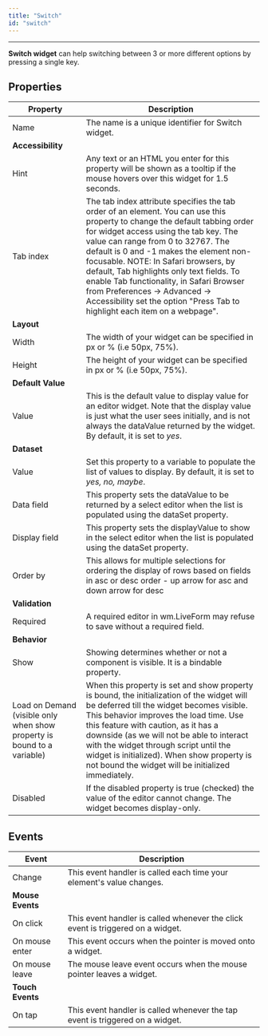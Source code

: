 ```yaml
---
title: "Switch"
id: "switch"
---
```

---

**Switch widget** can help switching between 3 or more different options by pressing a single key.

## Properties

| Property | Description |
| --- | --- |
| Name | The name is a unique identifier for Switch widget. |
| **Accessibility** |
| Hint | Any text or an HTML you enter for this property will be shown as a tooltip if the mouse hovers over this widget for 1.5 seconds. |
| Tab index | The tab index attribute specifies the tab order of an element. You can use this property to change the default tabbing order for widget access using the tab key. The value can range from 0 to 32767. The default is 0 and -1 makes the element non-focusable.   NOTE: In Safari browsers, by default, Tab highlights only text fields. To enable Tab functionality, in Safari Browser from Preferences -> Advanced -> Accessibility set the option "Press Tab to highlight each item on a webpage". |
| **Layout** |
| Width | The width of your widget can be specified in px or % (i.e 50px, 75%). |
| Height | The height of your widget can be specified in px or % (i.e 50px, 75%). |
| **Default Value** |
| Value | This is the default value to display value for an editor widget. Note that the display value is just what the user sees initially, and is not always the dataValue returned by the widget. By default, it is set to _yes_. |
| **Dataset** |
| Value | Set this property to a variable to populate the list of values to display. By default, it is set to _yes, no, maybe_. |
| Data field | This property sets the dataValue to be returned by a select editor when the list is populated using the dataSet property. |
| Display field | This property sets the displayValue to show in the select editor when the list is populated using the dataSet property. |
| Order by | This allows for multiple selections for ordering the display of rows based on fields in asc or desc order - up arrow for asc and down arrow for desc |
| **Validation** |
| Required | A required editor in wm.LiveForm may refuse to save without a required field. |
| **Behavior** |
| Show | Showing determines whether or not a component is visible. It is a bindable property. |
| Load on Demand (visible only when show property is bound to a variable) | When this property is set and show property is bound, the initialization of the widget will be deferred till the widget becomes visible. This behavior improves the load time. Use this feature with caution, as it has a downside (as we will not be able to interact with the widget through script until the widget is initialized). When show property is not bound the widget will be initialized immediately. |
| Disabled | If the disabled property is true (checked) the value of the editor cannot change. The widget becomes display-only. |

## Events

| **Event** | **Description** |
| --- | --- |
| Change | This event handler is called each time your element's value changes. |
| **Mouse Events** |
| On click | This event handler is called whenever the click event is triggered on a widget. |
| On mouse enter | This event occurs when the pointer is moved onto a widget. |
| On mouse leave | The mouse leave event occurs when the mouse pointer leaves a widget. |
| **Touch Events** |
| On tap | This event handler is called whenever the tap event is triggered on a widget. |

